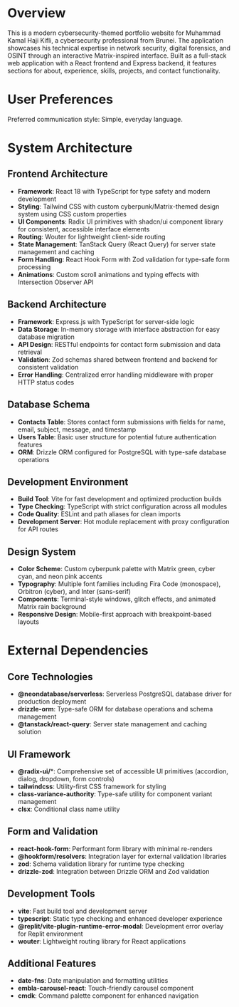 # Overview

This is a modern cybersecurity-themed portfolio website for Muhammad Kamal Haji Kifli, a cybersecurity professional from Brunei. The application showcases his technical expertise in network security, digital forensics, and OSINT through an interactive Matrix-inspired interface. Built as a full-stack web application with a React frontend and Express backend, it features sections for about, experience, skills, projects, and contact functionality.

# User Preferences

Preferred communication style: Simple, everyday language.

# System Architecture

## Frontend Architecture
- **Framework**: React 18 with TypeScript for type safety and modern development
- **Styling**: Tailwind CSS with custom cyberpunk/Matrix-themed design system using CSS custom properties
- **UI Components**: Radix UI primitives with shadcn/ui component library for consistent, accessible interface elements
- **Routing**: Wouter for lightweight client-side routing
- **State Management**: TanStack Query (React Query) for server state management and caching
- **Form Handling**: React Hook Form with Zod validation for type-safe form processing
- **Animations**: Custom scroll animations and typing effects with Intersection Observer API

## Backend Architecture
- **Framework**: Express.js with TypeScript for server-side logic
- **Data Storage**: In-memory storage with interface abstraction for easy database migration
- **API Design**: RESTful endpoints for contact form submission and data retrieval
- **Validation**: Zod schemas shared between frontend and backend for consistent validation
- **Error Handling**: Centralized error handling middleware with proper HTTP status codes

## Database Schema
- **Contacts Table**: Stores contact form submissions with fields for name, email, subject, message, and timestamp
- **Users Table**: Basic user structure for potential future authentication features
- **ORM**: Drizzle ORM configured for PostgreSQL with type-safe database operations

## Development Environment
- **Build Tool**: Vite for fast development and optimized production builds
- **Type Checking**: TypeScript with strict configuration across all modules
- **Code Quality**: ESLint and path aliases for clean imports
- **Development Server**: Hot module replacement with proxy configuration for API routes

## Design System
- **Color Scheme**: Custom cyberpunk palette with Matrix green, cyber cyan, and neon pink accents
- **Typography**: Multiple font families including Fira Code (monospace), Orbitron (cyber), and Inter (sans-serif)
- **Components**: Terminal-style windows, glitch effects, and animated Matrix rain background
- **Responsive Design**: Mobile-first approach with breakpoint-based layouts

# External Dependencies

## Core Technologies
- **@neondatabase/serverless**: Serverless PostgreSQL database driver for production deployment
- **drizzle-orm**: Type-safe ORM for database operations and schema management
- **@tanstack/react-query**: Server state management and caching solution

## UI Framework
- **@radix-ui/***: Comprehensive set of accessible UI primitives (accordion, dialog, dropdown, form controls)
- **tailwindcss**: Utility-first CSS framework for styling
- **class-variance-authority**: Type-safe utility for component variant management
- **clsx**: Conditional class name utility

## Form and Validation
- **react-hook-form**: Performant form library with minimal re-renders
- **@hookform/resolvers**: Integration layer for external validation libraries
- **zod**: Schema validation library for runtime type checking
- **drizzle-zod**: Integration between Drizzle ORM and Zod validation

## Development Tools
- **vite**: Fast build tool and development server
- **typescript**: Static type checking and enhanced developer experience
- **@replit/vite-plugin-runtime-error-modal**: Development error overlay for Replit environment
- **wouter**: Lightweight routing library for React applications

## Additional Features
- **date-fns**: Date manipulation and formatting utilities
- **embla-carousel-react**: Touch-friendly carousel component
- **cmdk**: Command palette component for enhanced navigation